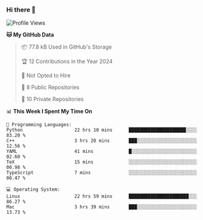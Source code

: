 ### Hi there 👋

<!--
**huayuan4396/huayuan4396** is a ✨ _special_ ✨ repository because its `README.md` (this file) appears on your GitHub profile.

Here are some ideas to get you started:

- 🔭 I’m currently working on ...
- 🌱 I’m currently learning ...
- 👯 I’m looking to collaborate on ...
- 🤔 I’m looking for help with ...
- 💬 Ask me about ...
- 📫 How to reach me: ...
- 😄 Pronouns: ...
- ⚡ Fun fact: ...
-->

<!--START_SECTION:waka-->
![Profile Views](http://img.shields.io/badge/Profile%20Views-1-blue)

**🐱 My GitHub Data** 

> 📦 77.8 kB Used in GitHub's Storage 
 > 
> 🏆 12 Contributions in the Year 2024
 > 
> 🚫 Not Opted to Hire
 > 
> 📜 8 Public Repositories 
 > 
> 🔑 10 Private Repositories 
 > 
📊 **This Week I Spent My Time On** 

```text
💬 Programming Languages: 
Python                   22 hrs 10 mins      █████████████████████░░░░   83.20 % 
C++                      3 hrs 20 mins       ███░░░░░░░░░░░░░░░░░░░░░░   12.56 % 
YAML                     41 mins             █░░░░░░░░░░░░░░░░░░░░░░░░   02.60 % 
TeX                      15 mins             ░░░░░░░░░░░░░░░░░░░░░░░░░   00.98 % 
TypeScript               7 mins              ░░░░░░░░░░░░░░░░░░░░░░░░░   00.47 % 

💻 Operating System: 
Linux                    22 hrs 59 mins      ██████████████████████░░░   86.27 % 
Mac                      3 hrs 39 mins       ███░░░░░░░░░░░░░░░░░░░░░░   13.73 % 
```


<!--END_SECTION:waka-->
